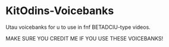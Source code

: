 # KitOdins-Voicebanks
Utau voicebanks for u to use in fnf BETADCIU-type videos.

MAKE SURE YOU CREDIT ME IF YOU USE THESE VOICEBANKS!
